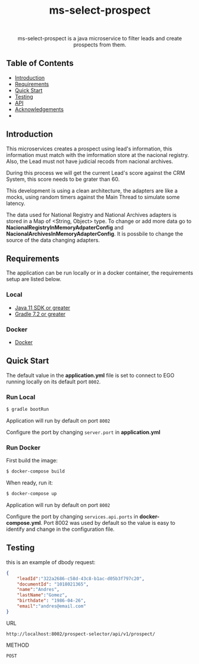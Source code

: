 <h1 align="center"> ms-select-prospect </h1> <br>

<p align="center">
  ms-select-prospect is a java microservice to filter leads and create prospects from them.
</p>

## Table of Contents

- [Introduction](#introduction)
- [Requirements](#requirements)
- [Quick Start](#quick-start)
- [Testing](#testing)
- [API](#requirements)
- [Acknowledgements](#acknowledgements)
- 

## Introduction

This microservices creates a prospect using lead's information, this information must match with the imformation store at the nacional registry. Also, the Lead must not have judicial recods from nacional archives. 

During this process we will get the current Lead's score against the CRM System, this score needs to be grater than 60.

This development is using a clean architecture, the adapters are like a mocks, using random timers against the Main Thread to simulate some latency. 

The data used for National Registry and National Archives adapters is stored in a Map of <String, Object> type. To change or add more data go to __NacionalRegistryInMemoryAdpaterConfig__ and __NacionalArchivesInMemoryAdapterConfig__. It is possbile to change the source of the data changing adapters.

## Requirements

The application can be run locally or in a docker container, the requirements setup are listed below.

### Local
* [Java 11 SDK or greater](https://www.oracle.com/java/technologies/downloads/)
* [Gradle 7.2 or greater](https://gradle.org/install/)

### Docker
* [Docker](https://www.docker.com/get-docker)

## Quick Start

The default value in the __application.yml__ file is set to connect to EGO running locally on its default port `8002`.

### Run Local

```bash
$ gradle bootRun
```

Application will run by default on port `8002`

Configure the port by changing `server.port` in __application.yml__

### Run Docker

First build the image:
```bash
$ docker-compose build
```

When ready, run it:
```bash
$ docker-compose up
```

Application will run by default on port `8002`

Configure the port by changing `services.api.ports` in __docker-compose.yml__. Port 8002 was used by default so the value is easy to identify and change in the configuration file.

## Testing

this is an example of dbody request: 
```json
{
    "leadId":"322a2686-c58d-43c8-b1ac-d05b3f797c20",
    "documentId": "1018021365",
    "name":"Andres",
    "lastName":"Gomez",
    "birthdate": "1986-04-26",
    "email":"andres@email.com"
}
```
URL
```
http://localhost:8002/prospect-selector/api/v1/prospect/
```
METHOD
```
POST
```
